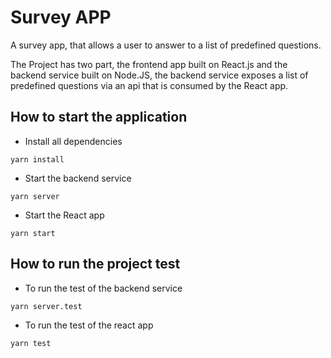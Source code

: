 # Survey APP

A survey app, that allows a user to answer to a list of predefined
questions.

The Project has two part, the frontend app built on React.js and the backend service built on Node.JS, the backend service exposes a list of predefined questions via an api that is consumed by the React app.

## How to start the application

- Install all dependencies

```
yarn install
```

- Start the backend service

```
yarn server
```

- Start the React app

```
yarn start
```

## How to run the project test

- To run the test of the backend service

```
yarn server.test
```

- To run the test of the react app

```
yarn test
```
